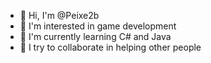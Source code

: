 - 👋 Hi, I'm @Peixe2b
- 👀 I'm interested in game development
- 🌱 I'm currently learning C# and Java
- 💞️ I try to collaborate in helping other people
